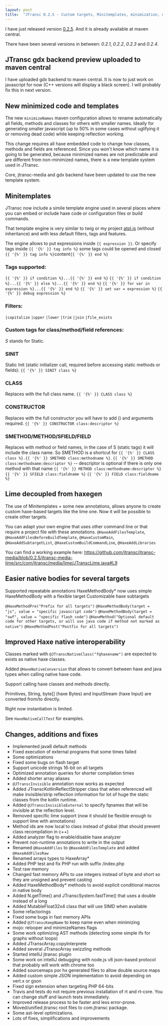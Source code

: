 ```yaml
---
layout: post
title:  "JTransc 0.2.5 - Custom targets, Minitemplates, minimization, optimizations and more!"
---
```


I have just released version [0.2.5](https://github.com/jtransc/jtransc/tree/0.2.5). And it is already available at maven central.

There have been several versions in between: *0.2.1*, *0.2.2*, *0.2.3* and *0.2.4*.

<!--more-->

## JTransc gdx backend preview uploaded to maven central

I have uploaded gdx backend to maven central. It is now to just work on javascript for now (C++ versions will display a black screen). I will probably fix this in next version.

## New minimized code and templates

The new `minimizeNames` maven configuration allows to rename automatically all fields, methods and classes for others with smaller names. Ideally for generating smaller javascript (up to 50% in some cases without uglifying it or removing dead code) while keeping reflection working.

This change requires all haxe embedded code to change how classes, methods and fields are referenced. Since you won't know which name it is going to be generated, because minimized names are not predictable and are different from non-minimized names, there is a new template system used in JTransc.

Core, jtransc-media and gdx backend have been updated to use the new template system.

## Minitemplates

JTransc now include a simile template engine used in several places where you can embed or include haxe code or configuration files or build commands.

That template engine is very similar to twig or my project [atpl.js](https://github.com/soywiz/atpl.js) (without inheritance) and with less default filters, tags and features.

The engine allows to put expressions inside `{{ expression }}`.
Or specify tags inside `{{ '{%' }} tag info %}` some tags could be opened and closed `{{ '{%' }} tag info %}`content`{{ '{%' }} end %}`

### Tags supported:
`{{ '{%' }} if condition %}...{{ '{%' }} end %}`
`{{ '{%' }} if condition %}...{{ '{%' }} else %}...{{ '{%' }} end %}`
`{{ '{%' }} for var in expression %}...{{ '{%' }} end %}`
`{{ '{%' }} set var = expression %}`
`{{ '{%' }} debug expression %}`

### Filters:
`|capitalize`
`|upper`
`|lower`
`|trim`
`|join`
`|file_exists`

### Custom tags for class/method/field references:

*S* stands for Static.

### SINIT
Static Init (static initializer call, required before accessing static methods or fields):
`{{ '{%' }} SINIT class %}`

### CLASS
Replaces with the full class name.
`{{ '{%' }} CLASS class %}`

### CONSTRUCTOR
Replaces with the full constructor you will have to add () and arguments required.
`{{ '{%' }} CONSTRUCTOR class:descriptor %}`

### SMETHOD/METHOD/SFIELD/FIELD
Replaces with method or field names, in the case of S (static tags) it will include the class name. So SMETHOD is a shortcut for `{{ '{%' }} CLASS class %}.{{ '{%' }} SMETHOD class:methodname %}`.
`{{ '{%' }} SMETHOD class:methodname:descriptor %}` -- descriptor is optional if there is only one method with that name
`{{ '{%' }} METHOD class:methodname:descriptor %}`
`{{ '{%' }} SFIELD class:fieldname %}`
`{{ '{%' }} FIELD class:fieldname %}`

## Lime decoupled from haxegen

The use of Minitemplates + some new annotations, allows anyone to create custom haxe-based targets like the lime one. Now it will be possible to create other targets.

You can adapt your own engine that uses other command line or that require a project file with these annotations.
`@HaxeAddFilesTemplate`, `@HaxeAddFilesBeforeBuildTemplate`, `@HaxeCustomMain`, `@HaxeAddSubtargetList`, `@HaxeCustomBuildCommandLine`, `@HaxeAddLibraries`

You can find a working example here:
https://github.com/jtransc/jtransc-media/blob/0.2.5/jtransc-media-lime/src/com/jtransc/media/lime/JTranscLime.java#L9

## Easier native bodies for several targets

Supported repeatable annotations HaxeMethodBody* now uses simple HaxeMethodBody with a flexible target Customizable haxe subtargets

`@HaxeMethodPre("Prefix for all targets")`
`@HaxeMethodBody(target = "js", value = "specific javascript code")`
`@HaxeMethodBody(target = "swf", value = "specific flash code")`
`@HaxeMethod("Optional default code for other targets, or will use java code if method not marked as native")`
`@HaxeMethodPost("Postfix for all targets")`

## Improved Haxe native interoperability

Classes marked with `@JTranscNativeClass("fqhaxename")` are expected to exists as native haxe classes.

Added `@HaxeNativeConversion` that allows to convert between haxe and java types when calling native haxe code.

Support calling haxe classes and methods directly.

Primitives, String, byte[] (haxe Bytes) and InputStream (haxe Input) are converted from/to directly.

Right now instantiation is limited.

See `HaxeNativeCallTest` for examples.

## Changes, additions and fixes

* Implemented java8 default methods
* Fixed execution of external programs that some times failed
* Some optimizations
* Fixed some bugs on flash target
* Support unicode strings 16-bit on all targets
* Optimized annotation queries for shorter compilation times
* Added shorter array aliases
* `@JTranscInvisible` annotation now works as expected
* Added JTranscKotlinReflectStripper class that when referenced will make invisible/strip reflection information for lot of huge the static classes from the kotlin runtime.
* Added `@JTranscInvisibleExternal` to specify fqnames that will be invisible at the reflection level.
* Removed specific lime support (now it should be flexible enough to support lime with annotations)
* Method ids are now local to class instead of global (that should prevent class recompilation in c++)
* Added analyzer flag to enable/disable haxe analyzer
* Prevent non-runtime annotations to write in the output
* Renamed `@HaxeAddFiles` to `@HaxeAddFilesTemplate` and added `@HaxeAddFilesRaw`
* Renamed arrays types to HaxeArray*
* Added PHP test and fix PHP run with suffix /index.php
* Test raw memory
* Changed fast memory APIs to use integers instead of byte and short so they are unsigned and prevent casting
* Added HaxeMethodBody* methods to avoid explicit conditional macros in native body
* Added N.getTime() and JTranscSystem.fastTime() that uses a double instead of a long
* Added MutableFloat32x4 class that will use SIMD when available
* Some refactorings
* Fixed some bugs in fast memory APIs
* Added `@JTranscKeepName` to keep name even when minimizing
* mojo: relooper and minimizeNames flags
* Some work optimizing AST methods (detecting some simple ifs for graphs without loops)
* Added JTranscArray.copyInterprete
* Added several JTranscArray swizzling methods
* Started intelliJ jtransc plugin
* Some work on intelliJ debugging with node.js v8 json-based protocol that probably will work with chrome too
* Added sourcemaps por hx generated files to allow double source maps
* Added custom simple JSON implementation to avoid depending on vert.x or gson
* Fixed sign extension when targeting PHP 64-bits
* Travis and tests do not require previous installation of rt and rt-core. You can change stuff and launch tests immediately.
* Improved release process to be faster and less error-prone.
* Moved/unified jtransc root files to com.jtransc package.
* Some ast-level optimizations.
* Lots of fixes, simplifications and improvements
